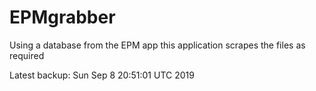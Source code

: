 # EPMgrabber
Using a database from the EPM app this application scrapes the files as required


Latest backup: Sun Sep 8 20:51:01 UTC 2019
